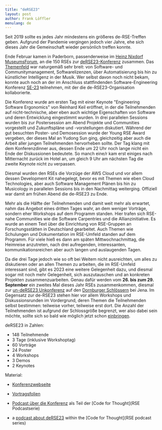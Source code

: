 ```yaml
---
title: "deRSE23"
layout: post
author: Frank Löffler
menulang: de
---
```


Seit 2019 sollte es jedes Jahr mindestens ein größeres de-RSE-Treffen geben.
Aufgrund der Pandemie vergingen jedoch vier Jahre, ehe sich dieses Jahr die Gemeinschaft wieder persönlich treffen konnte.

Ende Februar kamen in Paderborn, passenderweise im [Heinz Nixdorf MuseumsForum](https://www.hnf.de/home.html), an die 150 RSEs zur [deRSE23-Konferenz](https://de-rse23.sciencesconf.org/) zusammen.
Das [Themenfeld](https://de-rse23.sciencesconf.org/program/graphic) war naturgemäß sehr breit: von Software- und Communitymanagement, Softwarelizenzen, über Automatisierung bis hin zu künstlicher Intelligenz in der Musik.
Wer selbst davon noch nicht bekam, konnte auch noch an der im Anschluss stattfindenden Software-Engineering Konferenz [SE-23](https://se-2023.gi.de/) teilnehmen, mit der die de-RSE23-Organisation kollaborierte.

Die Konferenz wurde am ersten Tag mit einer Keynote "Engineering Software Ergonomics" von Reinhard Keil eröffnet, in der die Teilnehmenden auf nicht-technische, aber eben auch wichtige Eigenschaften von Software und deren Entwicklung eingestimmt wurden.
In drei parallelen Sessions wurden bis zur Postersession am Abend Projekte und Communities vorgestellt und Zukunftspläne und -vorstellungen diskutiert.
Während der gut besuchten Poster- und Demosession wurde der Young RSE Award vergeben, der dieses Mal an Yudong Sun ging, gleichzeitig aber auch die Arbeit aller jungen Teilnehmenden hervorheben sollte.
Der Tag klang mit dem Konferenzdinner aus, dessen Ende um 22 Uhr noch lange nicht ein Ende der Diskussionen bedeutete.
So manch eine/r kam erst einiges nach Mitternacht zurück im Hotel an, um gleich 9 Uhr am nächsten Tag die zweite Keynote nicht zu verpassen.

Diesmal wurden den RSEs die Vorzüge der AWS Cloud und vor allem dessen Development Kit nahegelegt, bevor es mit Themen wie eben Cloud Technologies, aber auch Software Management Plänen bis hin zu Musicology in parallelen Sessions bis in den Nachmittag weiterging.
Offiziell war damit am frühen Abend die de-RSE23 zu Ende.

Mehr als die Hälfte der Teilnehmenden und damit weit mehr als erwartet, nahm das Angebot eines dritten Tages wahr, an dem weniger Vorträge, sondern eher Workshops auf dem Programm standen.
Hier trafen sich RSE-nahe Communities wie die Software Carpentries und die Allianzinitiative.
Es wurde an einem Text über die Einrichtung von RSE-Gruppen an Forschungsstätten in Deutschland gearbeitet.
Auch Themen wie Schulungen und Dokumentation im RSE-Umfeld standen auf dem Programm.
Für viele hieß es dann am späten Mittwochnachmittag, die Heimreise anzutreten, nach drei aufregenden, interessanten, kommunikationsreichen aber auch langen und auslaugenden Tagen.

Da die drei Tage jedoch wie so oft bei Weitem nicht ausreichten, um alles zu diskutieren oder an allen Themen zu arbeiten, die im RSE-Umfeld interessant sind, gibt es 2023 eine weitere Gelegenheit dazu, und diesmal sogar mit noch mehr Gelegenheit, sich auszutauschen und an konkreten Projekten zusammenzuarbeiten.
Genau dafür werden vom **26. bis zum 29. September** ein zweites Mal dieses Jahr RSEs zusammenkommen, diesmal zur [un-deRSE23 Unkonferenz](https://un-derse23.sciencesconf.org/index) auf den [Dornburger Schlössern](https://www.thueringerschloesser.de/objekt/dornburg/) bei Jena.
Im Gegensatz zur de-RSE23 stehen hier vor allem Workshops und Diskussionsrunden im Vordergrund, deren Themen die Teilnehmenden selbst bestimmen: teilweise vorher, teilweise erst dort.
Die Anzahl der Teilnehmenden ist aufgrund der Schlossgröße begrenzt, wer also dabei sein möchte, sollte sich so bald wie möglich jetzt schon [einbringen](https://un-derse23.sciencesconf.org/index).

deRSE23 in Zahlen:

- 148 Teilnehmende
- 3 Tage (inklusive Workshoptag)
- 60 Vorträge
- 24 Poster
- 4 Workshops
- 3 Demos
- 2 Keynotes

Material:

- [Konferenzwebseite](https://de-rse23.sciencesconf.org/)
- [Vortragsfolien](https://zenodo.org/communities/derse23/)
- [Podcast über die Konferenz](https://codeforthought.buzzsprout.com/1326658/12418842-en-conference-german-rse-conference-2023) als Teil der [Code for Thought](RSE Podcastserie)

- a [podcast about deRSE23](https://codeforthought.buzzsprout.com/1326658/12418842-en-conference-german-rse-conference-2023) within the [Code for Thought](RSE podcast series)

